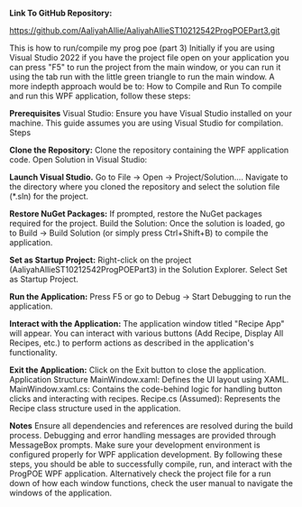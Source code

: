 **Link To GitHub Repository:**

https://github.com/AaliyahAllie/AaliyahAllieST10212542ProgPOEPart3.git

This is how to run/compile my prog poe (part 3)
Initially if you are using Visual Studio 2022 if you have the project file open on your application you can press "F5" to run the project from the main window, or you can run it using the tab run with the little green triangle to run the main window. A more indepth approach would be to:
How to Compile and Run
To compile and run this WPF application, follow these steps:

**Prerequisites**
  Visual Studio: Ensure you have Visual Studio installed on your machine. This guide assumes you are using Visual Studio for compilation.
  Steps
  
**Clone the Repository:**
  Clone the repository containing the WPF application code.
  Open Solution in Visual Studio:

**Launch Visual Studio.**
  Go to File -> Open -> Project/Solution....
  Navigate to the directory where you cloned the repository and select the solution file (*.sln) for the project.
  
**Restore NuGet Packages:**
  If prompted, restore the NuGet packages required for the project.
  Build the Solution:
  Once the solution is loaded, go to Build -> Build Solution (or simply press Ctrl+Shift+B) to compile the application.
  
**Set as Startup Project:**
  Right-click on the project (AaliyahAllieST10212542ProgPOEPart3) in the Solution Explorer.
  Select Set as Startup Project.
  
**Run the Application:**
  Press F5 or go to Debug -> Start Debugging to run the application.
  
**Interact with the Application:**
  The application window titled "Recipe App" will appear.
  You can interact with various buttons (Add Recipe, Display All Recipes, etc.) to perform actions as described in the application's functionality.

**Exit the Application:**
  Click on the Exit button to close the application.
  Application Structure
  MainWindow.xaml: Defines the UI layout using XAML.
  MainWindow.xaml.cs: Contains the code-behind logic for handling button clicks and interacting with recipes.
  Recipe.cs (Assumed): Represents the Recipe class structure used in the application.
  
**Notes**
  Ensure all dependencies and references are resolved during the build process.
  Debugging and error handling messages are provided through MessageBox prompts.
  Make sure your development environment is configured properly for WPF application development.
  By following these steps, you should be able to successfully compile, run, and interact with the ProgPOE WPF application.
  Alternatively check the project file for a run down of how each window functions, check the user manual to navigate the windows of the application.
